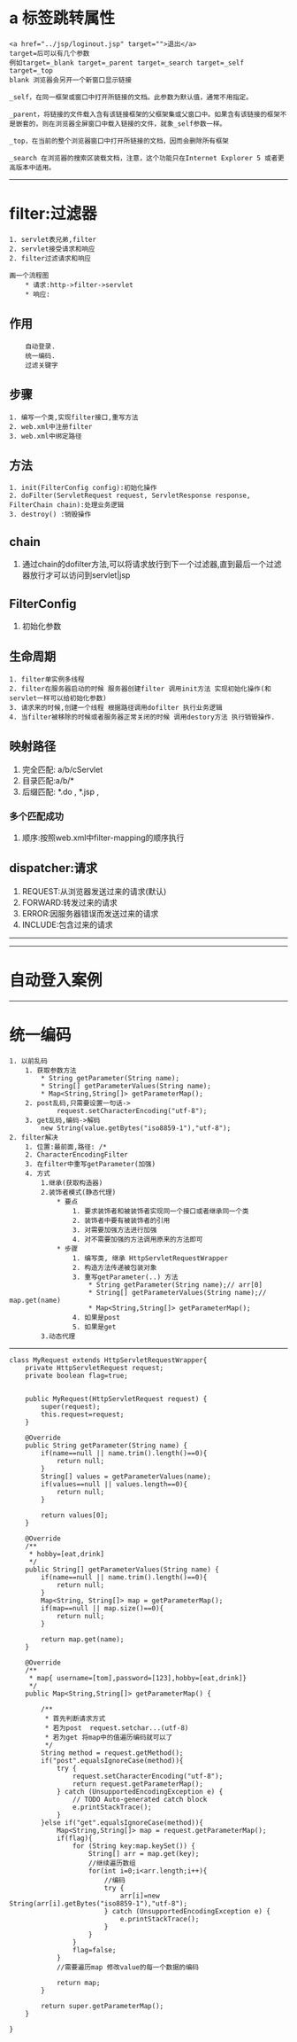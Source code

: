 # a 标签跳转属性  #
	<a href="../jsp/loginout.jsp" target="">退出</a>
	target=后可以有几个参数 
	例如target=_blank target=_parent target=_search target=_self target=_top 
	blank 浏览器会另开一个新窗口显示链接 
	
	_self，在同一框架或窗口中打开所链接的文档。此参数为默认值，通常不用指定。 
	
	_parent，将链接的文件载入含有该链接框架的父框架集或父窗口中。如果含有该链接的框架不是嵌套的，则在浏览器全屏窗口中载入链接的文件，就象_self参数一样。 
	
	_top，在当前的整个浏览器窗口中打开所链接的文档，因而会删除所有框架 
	
	_search 在浏览器的搜索区装载文档，注意，这个功能只在Internet Explorer 5 或者更高版本中适用。


----------

# filter:过滤器 #
	1. servlet表兄弟,filter
	2. servlet接受请求和响应
	2. filter过滤请求和响应

	画一个流程图 
		* 请求:http->filter->servlet
		* 响应:

## 作用 ##
		自动登录.
		统一编码.
		过滤关键字

## 步骤 ##
	1. 编写一个类,实现filter接口,重写方法
	2. web.xml中注册filter
	3. web.xml中绑定路径


## 方法 ##
	1. init(FilterConfig config):初始化操作
	2. doFilter(ServletRequest request, ServletResponse response, FilterChain chain):处理业务逻辑
	3. destroy() :销毁操作
## chain ##
1. 通过chain的dofilter方法,可以将请求放行到下一个过滤器,直到最后一个过滤器放行才可以访问到servlet|jsp


## FilterConfig ##	
1. 初始化参数


## 生命周期 ##
	1. filter单实例多线程
	2. filter在服务器启动的时候 服务器创建filter 调用init方法 实现初始化操作(和servlet一样可以给初始化参数)
	3. 请求来的时候,创建一个线程 根据路径调用dofilter 执行业务逻辑
	4. 当filter被移除的时候或者服务器正常关闭的时候 调用destory方法 执行销毁操作.




## 映射路径 ##
1. 完全匹配: a/b/cServlet
2. 目录匹配:a/b/*
3. 后缀匹配: *.do  , *.jsp  , 

### 多个匹配成功 ###
1. 顺序:按照web.xml中filter-mapping的顺序执行



## dispatcher:请求 ##
1. REQUEST:从浏览器发送过来的请求(默认)
2. FORWARD:转发过来的请求
3. ERROR:因服务器错误而发送过来的请求
4. INCLUDE:包含过来的请求


----------

----------


# 自动登入案例 #





----------

# 统一编码 #
	1. 以前乱码
		1. 获取参数方法
			* String getParameter(String name);
			* String[] getParameterValues(String name);
			* Map<String,String[]> getParameterMap();
		2. post乱码,只需要设置一句话->
				request.setCharacterEncoding("utf-8");
		3. get乱码,编码->解码
			new String(value.getBytes("iso8859-1"),"utf-8");
	2. filter解决
		1. 位置:最前面,路径: /*   
		2. CharacterEncodingFilter
		3. 在filter中重写getParameter(加强)
		4. 方式
			1.继承(获取构造器)
			2.装饰者模式(静态代理)
				* 要点
					1. 要求装饰者和被装饰者实现同一个接口或者继承同一个类
					2. 装饰者中要有被装饰者的引用
					3. 对需要加强方法进行加强
					4. 对不需要加强的方法调用原来的方法即可
				* 步骤
					1. 编写类, 继承 HttpServletRequestWrapper
					2. 构造方法传递被包装对象
					3. 重写getParameter(..) 方法
						* String getParameter(String name);// arr[0]
						* String[] getParameterValues(String name);// map.get(name)
						* Map<String,String[]> getParameterMap();
					4. 如果是post
					5. 如果是get
			3.动态代理

		


----------
	class MyRequest extends HttpServletRequestWrapper{
		private HttpServletRequest request;
		private boolean flag=true;
		
		
		public MyRequest(HttpServletRequest request) {
			super(request);
			this.request=request;
		}
		
		@Override
		public String getParameter(String name) {  
			if(name==null || name.trim().length()==0){
				return null;
			}
			String[] values = getParameterValues(name);
			if(values==null || values.length==0){
				return null;
			}
			
			return values[0];
		}
		
		@Override
		/**
		 * hobby=[eat,drink]
		 */
		public String[] getParameterValues(String name) {
			if(name==null || name.trim().length()==0){
				return null;
			}
			Map<String, String[]> map = getParameterMap();
			if(map==null || map.size()==0){
				return null;
			}
			
			return map.get(name);
		}
		
		@Override
		/**
		 * map{ username=[tom],password=[123],hobby=[eat,drink]}
		 */
		public Map<String,String[]> getParameterMap() {  
			
			/**
			 * 首先判断请求方式
			 * 若为post  request.setchar...(utf-8)
			 * 若为get 将map中的值遍历编码就可以了
			 */
			String method = request.getMethod();
			if("post".equalsIgnoreCase(method)){
				try {
					request.setCharacterEncoding("utf-8");
					return request.getParameterMap();
				} catch (UnsupportedEncodingException e) {
					// TODO Auto-generated catch block
					e.printStackTrace();
				}
			}else if("get".equalsIgnoreCase(method)){
				Map<String,String[]> map = request.getParameterMap();
				if(flag){
					for (String key:map.keySet()) {
						String[] arr = map.get(key);
						//继续遍历数组
						for(int i=0;i<arr.length;i++){
							//编码
							try {
								arr[i]=new String(arr[i].getBytes("iso8859-1"),"utf-8");
							} catch (UnsupportedEncodingException e) {
								e.printStackTrace();
							}
						}
					}
					flag=false;
				}
				//需要遍历map 修改value的每一个数据的编码
				
				return map;
			}
			
			return super.getParameterMap();
		}
		
	}
